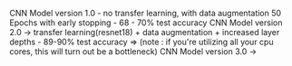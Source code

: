 CNN Model version 1.0 - no transfer learning, with data augmentation 50 Epochs with early stopping - 68 - 70% test accuracy
CNN Model version 2.0 -> transfer learning(resnet18) + data augmentation + increased layer depths - 89-90% test accuracy => (note : if you're utilizing all your cpu cores, this will turn out be a bottleneck)
CNN Model version 3.0 ->